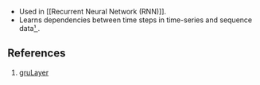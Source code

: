 - Used in [[Recurrent Neural Network (RNN)]].
- Learns dependencies between time steps in time-series and sequence data[¹ ](#references).

## References

1. [gruLayer](https://www.mathworks.com/help/deeplearning/ref/nnet.cnn.layer.grulayer.html)